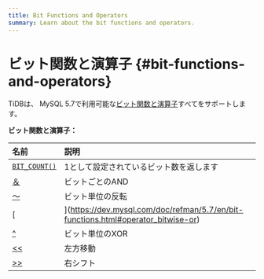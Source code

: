 ```yaml
---
title: Bit Functions and Operators
summary: Learn about the bit functions and operators.
---
```


# ビット関数と演算子 {#bit-functions-and-operators}

TiDBは、 MySQL 5.7で利用可能な[ビット関数と演算子](https://dev.mysql.com/doc/refman/5.7/en/bit-functions.html)すべてをサポートします。

**ビット関数と演算子：**

| 名前                                                                                             | 説明                   |
| :--------------------------------------------------------------------------------------------- | :------------------- |
| [`BIT_COUNT()`](https://dev.mysql.com/doc/refman/5.7/en/bit-functions.html#function_bit-count) | 1として設定されているビット数を返します |
| [＆](https://dev.mysql.com/doc/refman/5.7/en/bit-functions.html#operator_bitwise-and)           | ビットごとのAND            |
| [〜](https://dev.mysql.com/doc/refman/5.7/en/bit-functions.html#operator_bitwise-invert)        | ビット単位の反転             |
| [|](https://dev.mysql.com/doc/refman/5.7/en/bit-functions.html#operator_bitwise-or)            | ビットごとのOR             |
| [^](https://dev.mysql.com/doc/refman/5.7/en/bit-functions.html#operator_bitwise-xor)           | ビット単位のXOR            |
| [&lt;&lt;](https://dev.mysql.com/doc/refman/5.7/en/bit-functions.html#operator_left-shift)     | 左方移動                 |
| [&gt;&gt;](https://dev.mysql.com/doc/refman/5.7/en/bit-functions.html#operator_right-shift)    | 右シフト                 |
